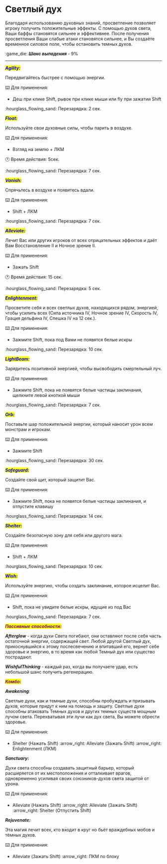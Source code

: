 # Светлый дух

Благодаря использованию духовных знаний, просветление позволяет игроку получить положительные эффекты. С помощью духов света, Ваши баффы становятся сильнее и эффективнее. После получения просветления Ваши слабые атаки становятся сильнее, и Вы создаёте временное силовое поле, чтобы остановить темных духов.

:game\_die: _**Шанс выпадения**_ - 9%

***

_<mark style="color:blue;">**Agility:**</mark>_

Передвигайтесь быстрее с помощью энергии.

:keyboard: Для применения:

* Деш при клике Shift, рывок при клике мыши или fly при зажатии Shift

:hourglass\_flowing\_sand: Перезарядка: 2 сек.



_<mark style="color:blue;">**Float:**</mark>_

Используйте свои духовные силы, чтобы парить в воздухе.

:keyboard: Для применения:

* Взгляд на землю + ЛКМ

:clock1: Время действия: 5сек.

:hourglass\_flowing\_sand: Перезарядка: 7 сек.



_<mark style="color:blue;">**Vanish:**</mark>_

Спрячьтесь в воздухе и появитесь вдали.

:keyboard: Для применения:

* Shift + ЛКМ

:hourglass\_flowing\_sand: Перезарядка: 7 сек.



_<mark style="color:blue;">**Alleviate:**</mark>_

Лечит Вас или других игроков от всех отрицательных эффектов и даёт Вам Восстановление II и Ночное зрение II.

:keyboard: Для применения:

* Зажать Shift

:clock1: Время действия: 15 сек.

:hourglass\_flowing\_sand: Перезарядка: 5 сек.



_<mark style="color:blue;">**Enlightenment:**</mark>_

Просветите себя и всех светлых духов, находящихся рядом, энергией, чтобы усилить всех (Сила источника IV, Ночное зрение IV, Скорость IV, Грация дельфина IV, Спешка IV на 12 сек.).

:keyboard: Для применения:

* Зажмите Shift, пока под Вами не появятся белые искры

:hourglass\_flowing\_sand: Перезарядка: 10 сек.



_<mark style="color:blue;">**LightBeam:**</mark>_

Зарядитесь позитивной энергией, чтобы высвободить смертельный луч.

:keyboard: Для применения:

* Зажмите Shift, пока не появятся белые частицы заклинания, щелкните левой кнопкой мыши

:hourglass\_flowing\_sand: Перезарядка: 7 сек.



_<mark style="color:blue;">**Orb:**</mark>_

Поставьте шар положительной энергии, который наносит урон всем монстрам и игрокам.

:keyboard: Для применения:

* Зажмите Shift

:hourglass\_flowing\_sand: Перезарядка: 30 сек.



_<mark style="color:blue;">**Safeguard:**</mark>_

Создайте свой щит, который защитит Вас.

:keyboard: Для применения:

* Зажмите Shift, пока не появятся белые частицы заклинания, и отпустите клавишу

:hourglass\_flowing\_sand: Перезарядка: 14 сек.



_<mark style="color:blue;">**Shelter:**</mark>_

Создайте безопасную зону для себя или другого мага.

:keyboard: Для применения:

* Shift + ЛКМ

:hourglass\_flowing\_sand: Перезарядка: 10 сек.



_<mark style="color:blue;">**Wish:**</mark>_

Используйте энергию, чтобы создать заклинание, которое исцелит Вас.

:keyboard: Для применения:

* Shift, пока не увидите белые искры, идущие из под Вас

:hourglass\_flowing\_sand: Перезарядка: 7 сек.



_<mark style="color:purple;">**Пассивные способности:**</mark>_

_**Afterglow**_ - когда духи Света погибают, они оставляют после себя часть остаточной энергии, содержащей свет. Любой другой Светлый дух, прикоснувшийся к этому послесвечению и впитавший его, вернет себе здоровье и энергию, в то время как любой Темный дух или существо пострадают.

_**WishfulThinking**_ - каждый раз, когда вы получаете удар, есть небольшой шанс получить регенерацию.



_<mark style="color:purple;">**Комбо:**</mark>_

_**Awakening**:_

Светлые духи, как и темные духи, способны пробуждать и призывать духов, которые придут к ним на помощь и защиту. Светлые духи способны атаковать Темных духов и других темных существ мощным лучом света. Перехватывая эти лучи как дух света, Вы можете обрести здоровье.

:keyboard: Для применения:

* Shelter (Нажать Shift) :arrow\_right: Alleviate (Зажать Shift) :arrow\_right: Enlightenment (ЛКМ)

_**Sanctuary:**_

Духи света способны создавать защитный барьер, который расширяется от их местоположения и отталкивает врагов, одновременно усиливая своих союзников-духов света защитой от урона.

:keyboard: Для применения:

* Alleviate (Нажать Shift) :arrow\_right: Alleviate (Зажать Shift) :arrow\_right: Shelter (Отпустить Shift)

_**Rejuvenate:**_

Эта магия лечит всех, кто входит в круг но бьёт враждебных мобов и тёмных духов.

:keyboard: Для применения:

* Alleviate (Зажать Shift) :arrow\_right: ПКМ по блоку
